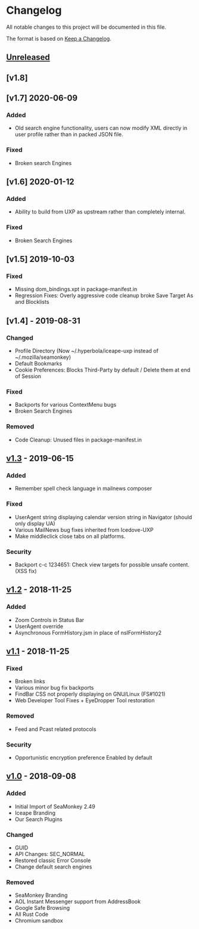 # Changelog
All notable changes to this project will be documented in this file.

The format is based on [Keep a Changelog](https://keepachangelog.com/en/1.0.0/).

## [Unreleased]
## [v1.8]

## [v1.7] 2020-06-09
### Added
- Old search engine functionality, users can now modify XML directly in user profile rather than in packed JSON file.
### Fixed
- Broken search Engines


## [v1.6] 2020-01-12
### Added
- Ability to build from UXP as upstream rather than completely internal.

### Fixed
- Broken Search Engines

## [v1.5] 2019-10-03
### Fixed
- Missing dom_bindings.xpt in package-manifest.in
- Regression Fixes: Overly aggressive code cleanup broke Save Target As and Blocklists

## [v1.4] - 2019-08-31
### Changed
- Profile Directory (Now ~/.hyperbola/iceape-uxp instead of ~/.mozilla/seamonkey)
- Default Bookmarks
- Cookie Preferences: Blocks Third-Party by default / Delete them at end of Session

### Fixed
- Backports for various ContextMenu bugs
- Broken Search Engines

### Removed
- Code Cleanup: Unused files in package-manifest.in

## [v1.3] - 2019-06-15
### Added
- Remember spell check language in mailnews composer

### Fixed
- UserAgent string displaying calendar version string in Navigator (should only display UA)
- Various MailNews bug fixes inherited from Icedove-UXP
- Make middleclick close tabs on all platforms.

### Security
- Backport c-c 1234651: Check view targets for possible unsafe content. (XSS fix)

## [v1.2] - 2018-11-25
### Added
- Zoom Controls in Status Bar
- UserAgent override
- Asynchronous FormHistory.jsm in place of nsIFormHistory2

## [v1.1] - 2018-11-25
### Fixed
- Broken links
- Various minor bug fix backports
- FindBar CSS not properly displaying on GNU/Linux (FS#1021)
- Web Developer Tool Fixes + EyeDropper Tool restoration

### Removed
- Feed and Pcast related protocols

### Security
- Opportunistic encryption preference Enabled by default

## [v1.0] - 2018-09-08
### Added
- Initial Import of SeaMonkey 2.49
- Iceape Branding
- Our Search Plugins

### Changed
- GUID
- API Changes: SEC_NORMAL
- Restored classic Error Console
- Change default search engines

### Removed
- SeaMonkey Branding
- AOL Instant Messenger support from AddressBook
- Google Safe Browsing
- All Rust Code
- Chromium sandbox


[Unreleased]: https://git.hyperbola.info:50100/software/iceape-uxp.git/log/
[v1.0]: https://git.hyperbola.info:50100/software/iceape-uxp.git/tag/?h=v1.0
[v1.1]: https://git.hyperbola.info:50100/software/iceape-uxp.git/tag/?h=v1.1
[v1.2]: https://git.hyperbola.info:50100/software/iceape-uxp.git/tag/?h=v1.2
[v1.3]: https://git.hyperbola.info:50100/software/iceape-uxp.git/tag/?h=v1.3
